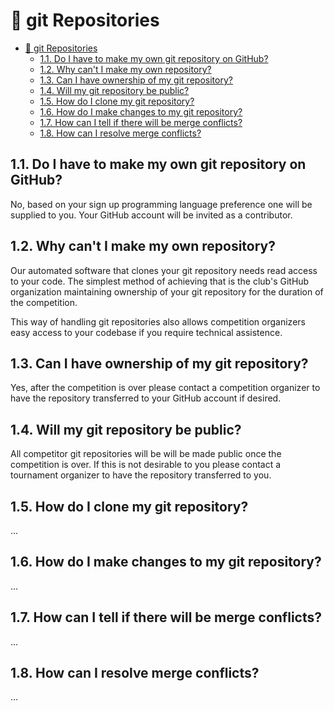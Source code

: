 # :seedling: git Repositories

- [:seedling: git Repositories](#seedling-git-repositories)
  - [1.1. Do I have to make my own git repository on GitHub?](#11-do-i-have-to-make-my-own-git-repository-on-github)
  - [1.2. Why can't I make my own repository?](#12-why-cant-i-make-my-own-repository)
  - [1.3. Can I have ownership of my git repository?](#13-can-i-have-ownership-of-my-git-repository)
  - [1.4. Will my git repository be public?](#14-will-my-git-repository-be-public)
  - [1.5. How do I clone my git repository?](#15-how-do-i-clone-my-git-repository)
  - [1.6. How do I make changes to my git repository?](#16-how-do-i-make-changes-to-my-git-repository)
  - [1.7. How can I tell if there will be merge conflicts?](#17-how-can-i-tell-if-there-will-be-merge-conflicts)
  - [1.8. How can I resolve merge conflicts?](#18-how-can-i-resolve-merge-conflicts)

## 1.1. Do I have to make my own git repository on GitHub?

No, based on your sign up programming language preference one will be supplied to you. Your GitHub account will be invited as a contributor.

## 1.2. Why can't I make my own repository?

Our automated software that clones your git repository needs read access to your code. The simplest method of achieving that is the club's GitHub organization maintaining ownership of your git repository for the duration of the competition.

This way of handling git repositories also allows competition organizers easy access to your codebase if you require technical assistence.

## 1.3. Can I have ownership of my git repository?

Yes, after the competition is over please contact a competition organizer to have the repository transferred to your GitHub account if desired.

## 1.4. Will my git repository be public?

All competitor git repositories will be will be made public once the competition is over. If this is not desirable to you please contact a tournament organizer to have the repository transferred to you.

## 1.5. How do I clone my git repository?

...

## 1.6. How do I make changes to my git repository?

...

## 1.7. How can I tell if there will be merge conflicts?

...

## 1.8. How can I resolve merge conflicts?

...
